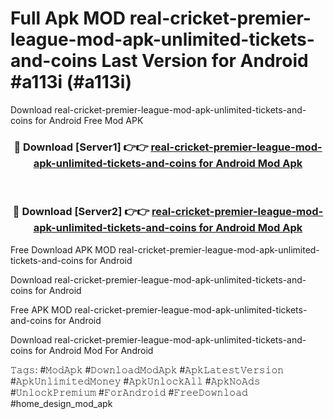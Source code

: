 # Full Apk MOD real-cricket-premier-league-mod-apk-unlimited-tickets-and-coins Last Version for Android #a113i (#a113i)
Download real-cricket-premier-league-mod-apk-unlimited-tickets-and-coins for Android Free Mod APK

<div align="center">
<h3>🔴 Download [Server1] 👉👉 <a href="https://app.mediaupload.pro?title=real-cricket-premier-league-mod-apk-unlimited-tickets-and-coins&ref=15F">real-cricket-premier-league-mod-apk-unlimited-tickets-and-coins for Android Mod Apk</a></h3><br>

<h3>🔴 Download [Server2] 👉👉 <a href="https://app.mediaupload.pro?title=real-cricket-premier-league-mod-apk-unlimited-tickets-and-coins&ref=15F">real-cricket-premier-league-mod-apk-unlimited-tickets-and-coins for Android Mod Apk</a></h3>
</div>


Free Download APK MOD real-cricket-premier-league-mod-apk-unlimited-tickets-and-coins for Android

Download real-cricket-premier-league-mod-apk-unlimited-tickets-and-coins for Android 

Free APK MOD real-cricket-premier-league-mod-apk-unlimited-tickets-and-coins for Android 

Download real-cricket-premier-league-mod-apk-unlimited-tickets-and-coins for Android Mod For Android

𝚃𝚊𝚐𝚜: #𝙼𝚘𝚍𝙰𝚙𝚔 #𝙳𝚘𝚠𝚗𝚕𝚘𝚊𝚍𝙼𝚘𝚍𝙰𝚙𝚔 #𝙰𝚙𝚔𝙻𝚊𝚝𝚎𝚜𝚝𝚅𝚎𝚛𝚜𝚒𝚘𝚗 #𝙰𝚙𝚔𝚄𝚗𝚕𝚒𝚖𝚒𝚝𝚎𝚍𝙼𝚘𝚗𝚎𝚢 #𝙰𝚙𝚔𝚄𝚗𝚕𝚘𝚌𝚔𝙰𝚕𝚕 #𝙰𝚙𝚔𝙽𝚘𝙰𝚍𝚜 #𝚄𝚗𝚕𝚘𝚌𝚔𝙿𝚛𝚎𝚖𝚒𝚞𝚖 #𝙵𝚘𝚛𝙰𝚗𝚍𝚛𝚘𝚒𝚍 #𝙵𝚛𝚎𝚎𝙳𝚘𝚠𝚗𝚕𝚘𝚊𝚍 #home_design_mod_apk